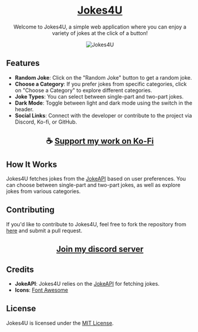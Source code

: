 <div align="center">

# [Jokes4U](https://thatsinewave.github.io/Jokes4U)

Welcome to Jokes4U, a simple web application where you can enjoy a variety of jokes at the click of a button!

![Jokes4U](https://github.com/ThatSINEWAVE/Jokes4U/assets/133239148/e002b61f-a4c7-47fc-b0ba-9fcfc206e281)

</div>

## Features

- **Random Joke**: Click on the "Random Joke" button to get a random joke.
- **Choose a Category**: If you prefer jokes from specific categories, click on "Choose a Category" to explore different categories.
- **Joke Types**: You can select between single-part and two-part jokes.
- **Dark Mode**: Toggle between light and dark mode using the switch in the header.
- **Social Links**: Connect with the developer or contribute to the project via Discord, Ko-fi, or GitHub.

<div align="center">

## ☕ [Support my work on Ko-Fi](https://ko-fi.com/thatsinewave)

</div>

## How It Works

Jokes4U fetches jokes from the [JokeAPI](https://v2.jokeapi.dev/) based on user preferences. You can choose between single-part and two-part jokes, as well as explore jokes from various categories.

## Contributing

If you'd like to contribute to Jokes4U, feel free to fork the repository from [here](https://github.com/ThatSINEWAVE/Joke4U) and submit a pull request.

<div align="center">

## [Join my discord server](https://discord.gg/2nHHHBWNDw)

</div>

## Credits

- **JokeAPI**: Jokes4U relies on the [JokeAPI](https://v2.jokeapi.dev/) for fetching jokes.
- **Icons**: [Font Awesome](https://fontawesome.com/)

## License

Jokes4U is licensed under the [MIT License](LICENSE).
